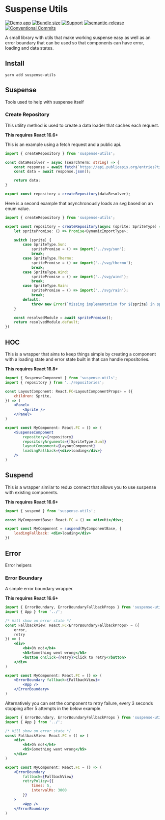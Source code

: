 # Suspense Utils

[![Demo app](https://img.shields.io/badge/demo-app-ff69b4)](https://tyson-skiba.github.io/suspense-utils/) [![Bundle size](https://badgen.net/bundlephobia/min/suspense-utils)](suspense-utils) [![Support](https://img.shields.io/badge/react-%3E%3D16.3-brightgreen)](https://img.shields.io/badge/react-%3E%3D16.6-brightgreen) [![semantic-release](https://img.shields.io/badge/%20%20%F0%9F%93%A6%F0%9F%9A%80-semantic--release-e10079.svg)](https://github.com/semantic-release/semantic-release) [![Conventional Commits](https://img.shields.io/badge/Conventional%20Commits-1.0.0-yellow.svg)](https://conventionalcommits.org)

A small library with utils that make working suspense easy as well as an error boundary that can be used so that components can have error, loading and data states.

## Install

```shell
yarn add suspense-utils
```

## Suspense

Tools used to help with suspense itself

### Create Repository

This utility method is used to create a data loader that caches each request.

__This requires React 16.6+__

This is an example using a fetch request and a public api.

```typescript
import { createRepository } from 'suspense-utils';

const dataResolver = async (searchTerm: string) => {
    const response = await fetch(`https://api.publicapis.org/entries?title=${searchTerm}`);
    const data = await response.json();

    return data;
}

export const repository = createRepository(dataResolver);
```

Here is a second example that asynchronously loads an svg based on an enum value.

```typescript
import { createRepository } from 'suspense-utils';

export const repository = createRepository(async (sprite: SpriteType) => {
    let spritePromise: () => Promise<DynamicImportType>;

    switch (sprite) {
        case SpriteType.Sun:
            spritePromise = () => import('../svg/sun');
            break;
        case SpriteType.Thermo:
            spritePromise = () => import('../svg/thermo');
            break;
        case SpriteType.Wind:
            spritePromise = () => import('../svg/wind');
            break;
        case SpriteType.Rain:
            spritePromise = () => import('../svg/rain');
            break;
        default:
            throw new Error(`Missing implementation for ${sprite} in sprite repository`);
    }

    const resolvedModule = await spritePromise();
    return resolvedModule.default;
})
```

## HOC

This is a wrapper that aims to keep things simple by creating a component with a loading state and error state built in that can handle repositories.

__This requires React 16.8+__

```jsx
import { SuspenseComponent } from 'suspense-utils';
import { repository } from '../repositories';

const LayoutComponent: React.FC<LayoutComponentProps> = ({
    children: Sprite,
}) => (
    <Panel>
        <Sprite />
    </Panel>
)

export const MyComponent: React.FC = () => (
    <SuspenseComponent
        repository={repository}
        repositoryArguments={[SpriteType.Sun]}
        layoutComponent={LayoutComponent}
        loadingFallback={<div>loading</div>}
    />
)
```

## Suspend

This is a wrapper similar to redux connect that allows you to use suspense with existing components.

__This requires React 16.6+__

```jsx
import { suspend } from 'suspense-utils';

const MyComponentBase: React.FC = () => <div>Hi</div>;

export const MyComponent = suspend(MyComponentBase, {
    loadingFallback: <div>loading</div>
})
```

## Error

Error helpers

### Error Boundary

A simple error boundary wrapper.

__This requires React 16.6+__

```jsx
import { ErrorBoundary, ErrorBoundaryFallbackProps } from 'suspense-utils';
import { App } from '../';

/* Will show on error state */
const FallbackView: React.FC<ErrorBoundaryFallbackProps> = ({
    error,
    retry
}) => (
    <div>
        <h4>Oh no!</h4>
        <h5>Something went wrong</h5>
        <button onClick={retry}>Click to retry</button>
    </div>
)

export const MyComponent: React.FC = () => (
    <ErrorBoundary fallback={FallbackView}>
        <App />
    </ErrorBoundary>
)
```

Alternatively you can set the component to retry failure, every 3 seconds stopping after 5 attempts in the below example.

```jsx
import { ErrorBoundary, ErrorBoundaryFallbackProps } from 'suspense-utils';
import { App } from '../';

/* Will show on error state */
const FallbackView: React.FC = () => (
    <div>
        <h4>Oh no!</h4>
        <h5>Something went wrong</h5>
    </div>
)

export const MyComponent: React.FC = () => (
    <ErrorBoundary
        fallback={FallbackView}
        retryPolicy={{
            times: 5,
            intervalMs: 3000
        }}
    >
        <App />
    </ErrorBoundary>
)
```